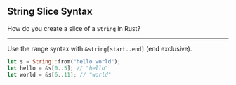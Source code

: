 ## String Slice Syntax

How do you create a slice of a `String` in Rust?

---

Use the range syntax with `&string[start..end]` (end exclusive).

```rust
let s = String::from("hello world");
let hello = &s[0..5]; // "hello"
let world = &s[6..11]; // "world"
```

